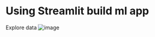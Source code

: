 # Using Streamlit build ml app

Explore data
![image](https://user-images.githubusercontent.com/72034584/133870197-96622a91-0a23-4c43-a93f-b895989dcd21.png)
